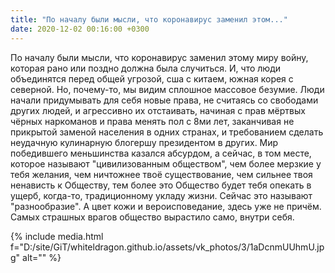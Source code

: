 ```yaml
---
title: "По началу были мысли, что коронавирус заменил этом..."
date: 2020-12-02 00:16:00 +0300
---
```


По началу были мысли, что коронавирус заменил этому миру войну, которая рано или поздно должна была случиться. И, что люди объединятся перед общей угрозой, сша с китаем, южная корея с северной. Но, почему-то, мы видим сплошное массовое безумие. Люди начали придумывать для себя новые права, не считаясь со свободами других людей, и агрессивно их отстаивать, начиная с прав мёртвых чёрных наркоманов и права менять пол с 8ми лет, заканчивая не прикрытой заменой населения в одних странах, и требованием сделать неудачную кулинарную блогершу президентом в других.
Мир победившего меньшинства казался абсурдом, а сейчас, в том месте, которое называют "цивилизованным обществом", чем более мерзкие у тебя желания, чем ничтожнее твоё существование, чем сильнее твоя ненависть к Обществу, тем более это Общество будет тебя опекать в ущерб, когда-то, традиционному укладу жизни. Сейчас это называют "разнообразие". А цвет кожи и вероисповедание, здесь уже не причём. Самых страшных врагов общество вырастило само, внутри себя.

{% include media.html f="D:/site/GiT/whiteldragon.github.io/assets/vk_photos/3/1aDcnmUUhmU.jpg" alt="" %}
